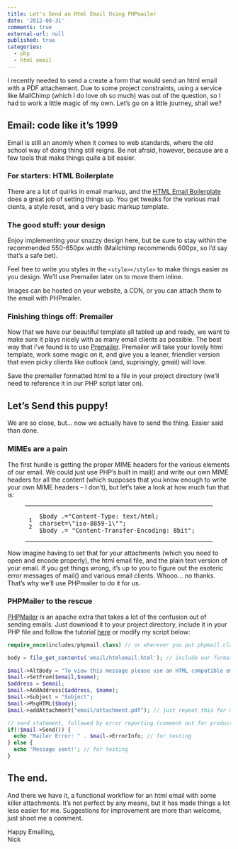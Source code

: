 ```yaml
---
title: Let's Send an Html Email Using PHPmailer
date: '2012-08-31'
comments: true
external-url: null
published: true
categories:
  - php
  - html email
---
```

<p>I recently needed to send a create a form that would send an html email with a PDF attachement. Due to some project constraints, using a service like MailChimp (which I do love oh so much) was out of the question, so I had to work a little magic of my own. Let&#8217;s go on a little journey, shall we?</p>

<h2>Email: code like it&#8217;s 1999</h2>

<p>Email is still an anomly when it comes to web standards, where the old school way of doing thing still reigns. Be not afraid, however, because are a few tools that make things quite a bit easier.</p>

<h3>For starters: HTML Boilerplate</h3>

<p>There are a lot of quirks in email markup, and the <a href="http://htmlemailboilerplate.com/">HTML Email Boilerplate</a> does a great job of setting things up. You get tweaks for the various mail cients, a style reset, and a very basic markup template.</p>

<h3>The good stuff: your design</h3>

<p>Enjoy implementing your snazzy design here, but be sure to stay within the recommended 550-650px width (Mailchimp recommends 600px, so i&#8217;d say that&#8217;s a safe bet).</p>

<p>Feel free to write you styles in the <code>&lt;style&gt;&lt;/style&gt;</code> to make things easier as you design. We&#8217;ll use Premailer later on to move them inline.</p>

<p>Images can be hosted on your website, a CDN, or you can attach them to the email with PHPmailer.</p>

<h3>Finishing things off: Premailer</h3>

<p>Now that we have our beautiful template all tabled up and ready, we want to make sure it plays nicely with as many email clients as possible. The best way that i&#8217;ve found is to use <a href="http://premailer.dialect.ca">Premailer</a>. Premailer will take your lovely html template, work some magic on it, and give you a leaner, friendler version that even picky clients like outlook (and, suprisingly, gmail) will love.</p>

<p>Save the premailer formatted html to a file in your project directory (we&#8217;ll need to reference it in our PHP script later on).</p>

<h2>Let&#8217;s Send this puppy!</h2>

<p>We are so close, but&#8230; now we actually have to send the thing. Easier said than done.</p>

<h3>MIMEs are a pain</h3>

<p>The first hurdle is getting the proper MIME headers for the various elements of our email.
We could just use PHP&#8217;s built in mail() and write our own MIME headers for all the content (which supposes that you know enough to write your own MIME headers &#8211; I don&#8217;t), but let&#8217;s take a look at how much fun that is:</p>

<figure class='code'><div class='highlight'><table><td class='gutter'><pre class='line-numbers'><span class='line-number'>1</span>
<span class='line-number'>2</span>
</pre></td><td class='code'><pre><code class='plain'><span class='line'>$body .="Content-Type: text/html; charset=\"iso-8859-1\"";
</span><span class='line'>$body .= "Content-Transfer-Encoding: 8bit";</span></code></pre></td></tr></table></div></figure>


<p>Now imagine having to set that for your attachments (which you need to open and encode properly), the html email file, and the plain text version of your email. If you get things wrong, it&#8217;s up to you to figure out the esoteric error messages of mail() and various email clients. Whooo&#8230; no thanks. That&#8217;s why we&#8217;ll use PHPmailer to do it for us.</p>

<h3>PHPMailer to the rescue</h3>

<p><a href="http://code.google.com/a/apache-extras.org/p/phpmailer/">PHPMailer</a> is an apache extra that takes a lot of the confusion out of sending emails. Just download it to your project directory, include it in your PHP file and follow the tutorial <a href="http://code.google.com/a/apache-extras.org/p/phpmailer/wiki/UsefulTutorial">here</a> or modify my script below:</p>

~~~ php
require_once(includes/phpmail.class) // or wherever you put phpmail.class

body = file_get_contents('email/htmlemail.html'); // include our formatted email

$mail->AltBody = "To view this message please use an HTML compatible email viewer, or visit http://mysite.com/emailcampaign"; // give folks who can't read HTML email something to read
$mail->SetFrom($email,$name);
$address = $email;
$mail->AddAddress($address, $name);
$mail->Subject = "Subject";
$mail->MsgHTML($body);
$mail->addAttachment("email/attachment.pdf"); // just repeat this for multiple attachments

// send statement, followed by error reporting (comment out for production)
if(!$mail->Send()) {
  echo "Mailer Error: " . $mail->ErrorInfo; // for testing
} else {
  echo 'Message sent!'; // for testing
}
~~~

<h2>The end.</h2>

<p>And there we have it, a functional workflow for an html email with some killer attachments. It&#8217;s not perfect by any means, but it has made things a lot less easier for me. Suggestions for improvement are more than welcome, just shoot me a comment.</p>

<p>Happy Emailing,<br/>
Nick</p>
